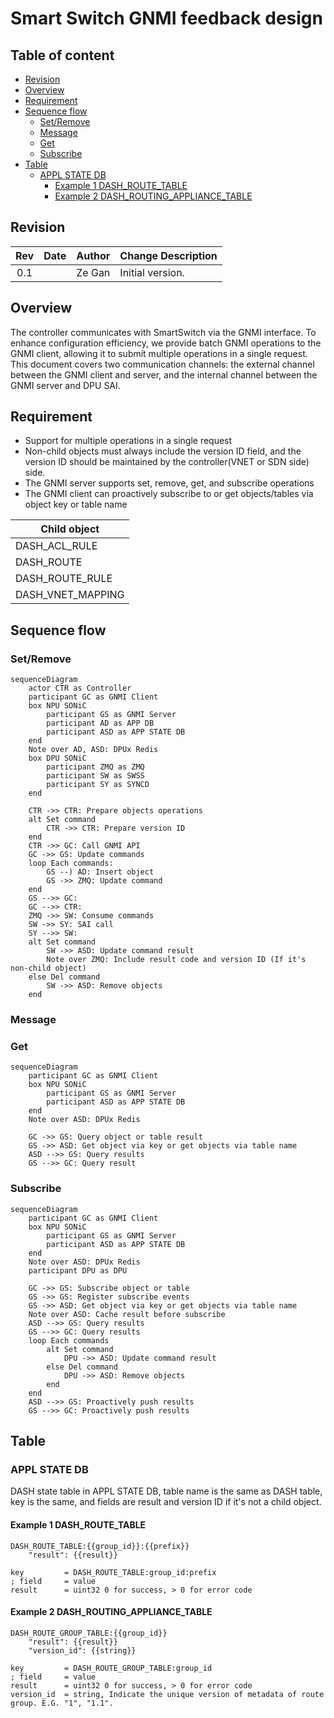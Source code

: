 # Smart Switch GNMI feedback design <!-- omit in toc -->

## Table of content <!-- omit in toc -->

- [Revision](#revision)
- [Overview](#overview)
- [Requirement](#requirement)
- [Sequence flow](#sequence-flow)
  - [Set/Remove](#setremove)
  - [Message](#message)
  - [Get](#get)
  - [Subscribe](#subscribe)
- [Table](#table)
  - [APPL STATE DB](#appl-state-db)
    - [Example 1 DASH\_ROUTE\_TABLE](#example-1-dash_route_table)
    - [Example 2 DASH\_ROUTING\_APPLIANCE\_TABLE](#example-2-dash_routing_appliance_table)

## Revision

|  Rev  | Date  | Author | Change Description |
| :---: | :---: | :----: | ------------------ |
|  0.1  |       | Ze Gan | Initial version.   |

## Overview

The controller communicates with SmartSwitch via the GNMI interface. To enhance configuration efficiency, we provide batch GNMI operations to the GNMI client, allowing it to submit multiple operations in a single request. This document covers two communication channels: the external channel between the GNMI client and server, and the internal channel between the GNMI server and DPU SAI.

## Requirement

- Support for multiple operations in a single request
- Non-child objects must always include the version ID field, and the version ID should be maintained by the controller(VNET or SDN side) side.
- The GNMI server supports set, remove, get, and subscribe operations
- The GNMI client can proactively subscribe to or get objects/tables via object key or table name

| Child object      |
| ----------------- |
| DASH_ACL_RULE     |
| DASH_ROUTE        |
| DASH_ROUTE_RULE   |
| DASH_VNET_MAPPING |


## Sequence flow

### Set/Remove

```mermaid
sequenceDiagram
    actor CTR as Controller
    participant GC as GNMI Client
    box NPU SONiC
        participant GS as GNMI Server
        participant AD as APP DB
        participant ASD as APP STATE DB
    end
    Note over AD, ASD: DPUx Redis
    box DPU SONiC
        participant ZMQ as ZMQ
        participant SW as SWSS
        participant SY as SYNCD
    end

    CTR ->> CTR: Prepare objects operations
    alt Set command
        CTR ->> CTR: Prepare version ID
    end
    CTR ->> GC: Call GNMI API
    GC ->> GS: Update commands
    loop Each commands:
        GS --) AD: Insert object
        GS ->> ZMQ: Update command
    end
    GS -->> GC: 
    GC -->> CTR: 
    ZMQ ->> SW: Consume commands
    SW ->> SY: SAI call
    SY -->> SW: 
    alt Set command
        SW ->> ASD: Update command result
        Note over ZMQ: Include result code and version ID (If it's non-child object)
    else Del command
        SW ->> ASD: Remove objects
    end

```

### Message

### Get

```mermaid
sequenceDiagram
    participant GC as GNMI Client
    box NPU SONiC
        participant GS as GNMI Server
        participant ASD as APP STATE DB
    end
    Note over ASD: DPUx Redis

    GC ->> GS: Query object or table result
    GS ->> ASD: Get object via key or get objects via table name
    ASD -->> GS: Query results
    GS -->> GC: Query result

```

### Subscribe

```mermaid
sequenceDiagram
    participant GC as GNMI Client
    box NPU SONiC
        participant GS as GNMI Server
        participant ASD as APP STATE DB
    end
    Note over ASD: DPUx Redis
    participant DPU as DPU

    GC ->> GS: Subscribe object or table
    GS ->> GS: Register subscribe events
    GS ->> ASD: Get object via key or get objects via table name
    Note over ASD: Cache result before subscribe
    ASD -->> GS: Query results
    GS -->> GC: Query results
    loop Each commands
        alt Set command
            DPU ->> ASD: Update command result
        else Del command
            DPU ->> ASD: Remove objects
        end
    end
    ASD -->> GS: Proactively push results
    GS -->> GC: Proactively push results

```

## Table

### APPL STATE DB

DASH state table in APPL STATE DB, table name is the same as DASH table, key is the same, and fields are result and version ID if it's not a child object.

#### Example 1 DASH_ROUTE_TABLE

```text
DASH_ROUTE_TABLE:{{group_id}}:{{prefix}}
    "result": {{result}}

key         = DASH_ROUTE_TABLE:group_id:prefix
; field     = value
result      = uint32 0 for success, > 0 for error code
```

#### Example 2 DASH_ROUTING_APPLIANCE_TABLE

```
DASH_ROUTE_GROUP_TABLE:{{group_id}}
    "result": {{result}}
    "version_id": {{string}}

key         = DASH_ROUTE_GROUP_TABLE:group_id
; field     = value
result      = uint32 0 for success, > 0 for error code
version_id  = string, Indicate the unique version of metadata of route group. E.G. "1", "1.1".
```
